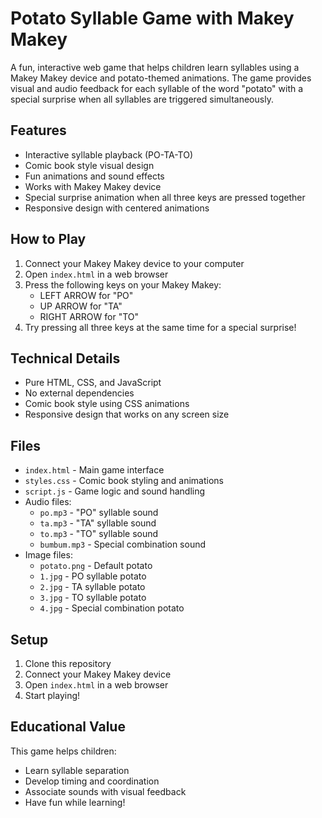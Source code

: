 # Potato Syllable Game with Makey Makey

A fun, interactive web game that helps children learn syllables using a Makey Makey device and potato-themed animations. The game provides visual and audio feedback for each syllable of the word "potato" with a special surprise when all syllables are triggered simultaneously.

## Features

- Interactive syllable playback (PO-TA-TO)
- Comic book style visual design
- Fun animations and sound effects
- Works with Makey Makey device
- Special surprise animation when all three keys are pressed together
- Responsive design with centered animations

## How to Play

1. Connect your Makey Makey device to your computer
2. Open `index.html` in a web browser
3. Press the following keys on your Makey Makey:
   - LEFT ARROW for "PO"
   - UP ARROW for "TA"
   - RIGHT ARROW for "TO"
4. Try pressing all three keys at the same time for a special surprise!

## Technical Details

- Pure HTML, CSS, and JavaScript
- No external dependencies
- Comic book style using CSS animations
- Responsive design that works on any screen size

## Files

- `index.html` - Main game interface
- `styles.css` - Comic book styling and animations
- `script.js` - Game logic and sound handling
- Audio files:
  - `po.mp3` - "PO" syllable sound
  - `ta.mp3` - "TA" syllable sound
  - `to.mp3` - "TO" syllable sound
  - `bumbum.mp3` - Special combination sound
- Image files:
  - `potato.png` - Default potato
  - `1.jpg` - PO syllable potato
  - `2.jpg` - TA syllable potato
  - `3.jpg` - TO syllable potato
  - `4.jpg` - Special combination potato

## Setup

1. Clone this repository
2. Connect your Makey Makey device
3. Open `index.html` in a web browser
4. Start playing!

## Educational Value

This game helps children:
- Learn syllable separation
- Develop timing and coordination
- Associate sounds with visual feedback
- Have fun while learning!

